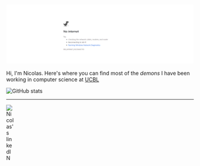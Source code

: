 ![alt text](https://github.com/LordTibu/TrashCan/blob/main/Images/nointernet.png?raw=true)


Hi, I'm Nicolas. Here's where you can find most of the *demons* I have been working in computer science at [UCBL](https://www.univ-lyon1.fr)

![GitHub stats](https://github-readme-stats.vercel.app/api?username=LordTibu&show_icons=true&hide_border=true&title_color=24292e&icon_color=30a14e)

---
<a href="https://www.linkedin.com/in/nicolas-patino-b92419251/">
<img align="left" alt="Nicolas's linkedIN" | width="21px" LinkedIn”src="https://raw.githubusercontent.com/LordTibu/TrashCan/main/Images/linkedin.svg" /> </a>

<!--
**LordTibu/LordTibu** is a ✨ _special_ ✨ repository because its `README.md` (this file) appears on your GitHub profile.

Here are some ideas to get you started:

- 🔭 I’m currently working on ...
- 🌱 I’m currently learning ...
- 👯 I’m looking to collaborate on ...
- 🤔 I’m looking for help with ...
- 💬 Ask me about ...
- 📫 How to reach me: ...
- 😄 Pronouns: ...
- ⚡ Fun fact: ...
-->
